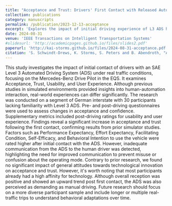 ```yaml
---
title: "Acceptance and Trust: Drivers' First Contact with Released Automated Vehicles in Naturalistic Traffic"
collection: publications
category: manuscripts
permalink: /publication/2023-12-13-acceptance
excerpt: 'Explores the impact of initial driving experience of L3 ADS has on drivers Acceptance and Trust towards L3 ADS.'
date: 2024-08-31
venue: 'IEEE Transactions on Intelligent Transportation Systems'
#slidesurl: 'http://academicpages.github.io/files/slides2.pdf'
paperurl: 'http://kai-storms.github.io/files/2024-08-31-acceptance.pdf'
citation: 'S. Schwindt-Drews, K. Storms, S. Peters and B. Abendroth, "Acceptance and Trust: Drivers’ First Contact With Released Automated Vehicles in Naturalistic Traffic," in IEEE Transactions on Intelligent Transportation Systems, doi: 10.1109/TITS.2024.3443927'
---
```


This study investigates the impact of initial contact of drivers with an SAE Level 3 Automated Driving System (ADS) under real traffic conditions, focusing on the Mercedes-Benz Drive Pilot in the EQS. It examines Acceptance, Trust, Usability, and User Experience. Although previous studies in simulated environments provided insights into human-automation interaction, real-world experiences can differ significantly. The research was conducted on a segment of German interstate with 30 participants lacking familiarity with Level 3 ADS. Pre- and post-driving questionnaires were used to assess changes in acceptance and confidence. Supplementary metrics included post-driving ratings for usability and user experience. Findings reveal a significant increase in acceptance and trust following the first contact, confirming results from prior simulator studies. Factors such as Performance Expectancy, Effort Expectancy, Facilitating Condition, Self-Efficacy, and Behavioral Intention to use the vehicle were rated higher after initial contact with the ADS. However, inadequate communication from the ADS to the human driver was detected, highlighting the need for improved communication to prevent misuse or confusion about the operating mode. Contrary to prior research, we found no significant impact of general attitudes towards technological innovation on acceptance and trust. However, it's worth noting that most participants already had a high affinity for technology. Although overall reception was positive and showed an upward trend post first contact, the ADS was also perceived as demanding as manual driving. Future research should focus on a more diverse participant sample and include longer or multiple real-traffic trips to understand behavioral adaptations over time. 
